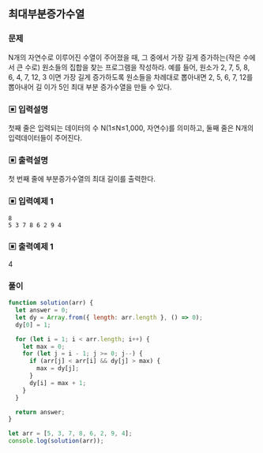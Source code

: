## 최대부분증가수열

### 문제

N개의 자연수로 이루어진 수열이 주어졌을 때, 그 중에서 가장 길게 증가하는(작은 수에서 큰
수로) 원소들의 집합을 찾는 프로그램을 작성하라. 예를 들어, 원소가 2, 7, 5, 8, 6, 4, 7,
12, 3 이면 가장 길게 증가하도록 원소들을 차례대로 뽑아내면 2, 5, 6, 7, 12를 뽑아내어 길
이가 5인 최대 부분 증가수열을 만들 수 있다.

### ▣ 입력설명

첫째 줄은 입력되는 데이터의 수 N(1≤N≤1,000, 자연수)를 의미하고,
둘째 줄은 N개의 입력데이터들이 주어진다.

### ▣ 출력설명

첫 번째 줄에 부분증가수열의 최대 길이를 출력한다.

### ▣ 입력예제 1

```
8
5 3 7 8 6 2 9 4
```

### ▣ 출력예제 1

4

### 풀이

```js
function solution(arr) {
  let answer = 0;
  let dy = Array.from({ length: arr.length }, () => 0);
  dy[0] = 1;

  for (let i = 1; i < arr.length; i++) {
    let max = 0;
    for (let j = i - 1; j >= 0; j--) {
      if (arr[j] < arr[i] && dy[j] > max) {
        max = dy[j];
      }
      dy[i] = max + 1;
    }
  }

  return answer;
}

let arr = [5, 3, 7, 8, 6, 2, 9, 4];
console.log(solution(arr));
```
